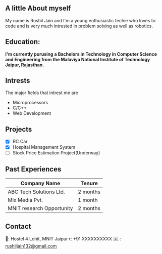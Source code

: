 ## A little About myself

My name is Rushil Jain and I'm a young enthusiastic techie who loves to code and is very much intrested in problem solving as well as robotics.
## Education:
**I'm currently purusing a Bachelors in Technology in Computer Science and Engineering from the Malaviya National Institute of Technology Jaipur, Rajasthan.**

## Intrests
The major fields that intrest me are 
+ Microprocessors
+ C/C++
+ Web Development

## Projects

- [x] RC Car
- [x] Hospital Management System
- [ ] Stock Price Estimation Project(Underway)

## Past Experiences
| Company Name |Tenure |
| ------ |------ |
| ABC Tech Solutions Ltd. |2 months | 
| Mix Media Pvt.| 1 month |
| MNIT research Opportunity| 2 months |


## Contact 
📍: Hostel 4 Lohit, MNIT Jaipur
📞: +91 XXXXXXXXXX
✉️ : rushiljain132@gmail.com

